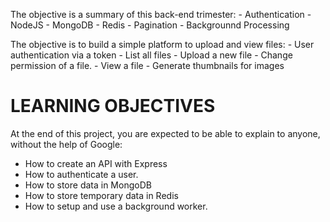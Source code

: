 The objective is a summary of this back-end trimester: - Authentication - NodeJS - MongoDB - Redis - Pagination - Backgrounnd Processing

The objective is to build a simple platform to upload and view files: - User authentication via a token - List all files - Upload a new file - Change permission of a file. - View a file - Generate thumbnails for images

# LEARNING OBJECTIVES

At the end of this project, you are expected to be able to explain to anyone, without the help of Google:

- How to create an API with Express
- How to authenticate a user.
- How to store data in MongoDB
- How to store temporary data in Redis
- How to setup and use a background worker.
